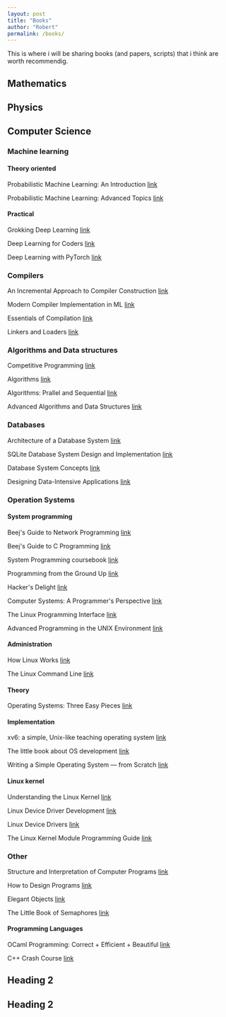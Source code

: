 ```yaml
---
layout: post
title: "Books"
author: "Robert"
permalink: /books/
---
```


This is where i will be sharing books (and papers, scripts) that i think are worth recommendig. 

## Mathematics

## Physics

## Computer Science

### Machine learning

#### Theory oriented

Probabilistic Machine Learning: An Introduction [link](https://probml.github.io/pml-book/book1.html)

Probabilistic Machine Learning: Advanced Topics [link](https://probml.github.io/pml-book/book2.html)

#### Practical

Grokking Deep Learning [link](https://www.amazon.com/Grokking-Deep-Learning-Andrew-Trask/dp/1617293709)

Deep Learning for Coders [link](https://www.amazon.com/Deep-Learning-Coders-fastai-PyTorch/dp/1492045527)

Deep Learning with PyTorch [link](https://www.manning.com/books/deep-learning-with-pytorch)


### Compilers
An Incremental Approach to Compiler Construction [link](http://scheme2006.cs.uchicago.edu/11-ghuloum.pdf)

Modern Compiler Implementation in ML [link](https://www.cs.princeton.edu/~appel/modern/ml/)

Essentials of Compilation [link](https://mitpress.mit.edu/9780262048248/essentials-of-compilation/)

Linkers and Loaders [link](https://www.amazon.com/Linkers-Kaufmann-Software-Engineering-Programming/dp/1558604960)

### Algorithms and Data structures

Competitive Programming [link](https://cpbook.net/)

Algorithms [link](https://jeffe.cs.illinois.edu/teaching/algorithms/)

Algorithms: Prallel and Sequential [link](https://www.umut-acar.org/algorithms-book)

Advanced Algorithms and Data Structures [link](https://freecontent.manning.com/marcello-la-rocca-advanced-algorithms-and-data-structures/)

### Databases

Architecture of a Database System [link](https://dsf.berkeley.edu/papers/fntdb07-architecture.pdf)

SQLite Database System Design and Implementation [link](https://www.sqlite.org/books.html)

Database System Concepts [link](https://www.amazon.com/Database-System-Concepts-Abraham-Silberschatz/dp/1260084507)

Designing Data-Intensive Applications [link](https://www.amazon.com/Designing-Data-Intensive-Applications-Reliable-Maintainable/dp/1449373321)

### Operation Systems

#### System programming

Beej's Guide to Network Programming [link](https://beej.us/guide/bgnet/)

Beej's Guide to C Programming [link](https://beej.us/guide/bgc/)

System Programming coursebook [link](https://github.com/illinois-cs241/coursebook)

Programming from the Ground Up [link](https://www.amazon.com/Programming-Ground-Up-Jonathan-Bartlett/dp/1616100648)

Hacker's Delight [link](https://www.amazon.com/Hackers-Delight-2nd-Henry-Warren/dp/0321842685)

Computer Systems: A Programmer's Perspective [link](https://www.amazon.com/Computer-Systems-Programmers-Perspective-3rd/dp/013409266X)

The Linux Programming Interface [link](https://www.amazon.com/Linux-Programming-Interface-System-Handbook/dp/1593272200)

Advanced Programming in the UNIX Environment [link](https://www.amazon.com/Advanced-Programming-UNIX-Environment-3rd/dp/0321637739)

#### Administration

How Linux Works [link](https://www.amazon.com/How-Linux-Works-Brian-Ward/dp/1718500408)

The Linux Command Line [link](https://www.amazon.com/Linux-Command-Line-2nd-Introduction/dp/1593279523/ref=pd_bxgy_img_sccl_1/143-0695118-1847207?pd_rd_i=1593279523&psc=1)

#### Theory

Operating Systems: Three Easy Pieces [link](https://pages.cs.wisc.edu/~remzi/OSTEP/)

#### Implementation

xv6: a simple, Unix-like teaching operating system [link](https://pdos.csail.mit.edu/6.S081/2020/xv6/book-riscv-rev1.pdf)

The little book about OS development [link](https://littleosbook.github.io/)

Writing a Simple Operating System — from Scratch [link](https://www.cs.bham.ac.uk/~exr/lectures/opsys/10_11/lectures/os-dev.pdf)

#### Linux kernel

Understanding the Linux Kernel [link](https://www.amazon.com/Understanding-Linux-Kernel-Third-Daniel/dp/0596005652)

Linux Device Driver Development [link](https://www.amazon.com/Linux-Device-Driver-Development-development/dp/1803240067)

Linux Device Drivers [link](https://www.amazon.com/Linux-Device-Drivers-Jonathan-Corbet/dp/0596005903/ref=pd_sbs_sccl_3_4/143-0695118-1847207?pd_rd_i=0596005903&psc=1)

The Linux Kernel Module Programming Guide [link](https://sysprog21.github.io/lkmpg/)

### Other

Structure and Interpretation of Computer Programs [link](https://web.mit.edu/6.001/6.037/sicp.pdf)

How to Design Programs [link](https://www.amazon.com/How-Design-Programs-Introduction-Programming/dp/0262534800/ref=pd_bxgy_img_sccl_2/143-0695118-1847207?pd_rd_i=0262534800&psc=1)

Elegant Objects [link](https://www.yegor256.com/elegant-objects.html)

The Little Book of Semaphores [link](https://greenteapress.com/wp/semaphores/)


#### Programming Languages

OCaml Programming: Correct + Efficient + Beautiful [link](https://cs3110.github.io/textbook/ocaml_programming.pdf)

C++ Crash Course [link](https://www.amazon.com/C-Crash-Course-Josh-Lospinoso/dp/1593278888)


## Heading 2

## Heading 2